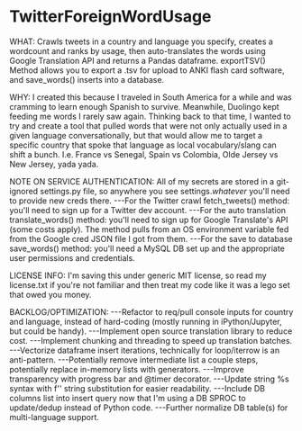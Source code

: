 # TwitterForeignWordUsage
WHAT:
Crawls tweets in a country and language you specify, creates a wordcount and ranks by usage, then auto-translates the words using Google Translation API and returns a Pandas dataframe. exportTSV() Method allows you to export a .tsv for upload to ANKI flash card software, and save_words() inserts into a database.

WHY:
I created this because I traveled in South America for a while and was cramming to learn enough Spanish to survive. Meanwhile, Duolingo kept feeding me words I rarely saw again. Thinking back to that time, I wanted to try and create a tool that pulled words that were not only actually used in a given language conversationally, but that would allow me to target a specific country that spoke that language as local vocabulary/slang can shift a bunch. I.e. France vs Senegal, Spain vs Colombia, Olde Jersey vs New Jersey, yada yada.

NOTE ON SERVICE AUTHENTICATION: 
All of my secrets are stored in a git-ignored settings.py file, so anywhere you see settings.*whatever* you'll need to provide new creds there. 
---For the Twitter crawl fetch_tweets() method: you'll need to sign up for a Twitter dev account.
---For the auto translation translate_words() method: you'll need to sign up for Google Translate's API (some costs apply). The method pulls from an OS environment variable fed from the Google cred JSON file I got from them.
---For the save to database save_words() method: you'll need a MySQL DB set up and the appropriate user permissions and credentials.

LICENSE INFO:
I'm saving this under generic MIT license, so read my license.txt if you're not familiar and then treat my code like it was a lego set that owed you money.

BACKLOG/OPTIMIZATION:
---Refactor to req/pull console inputs for country and language, instead of hard-coding (mostly running in iPython/Jupyter, but could be handy).
---Implement open source translation library to reduce cost.
---Implement chunking and threading to speed up translation batches.
---Vectorize dataframe insert iterations, technically for loop/iterrow is an anti-pattern.
---Potentially remove intermediate list a couple steps, potentially replace in-memory lists with generators.
---Improve transparency with progress bar and @timer decorator.
---Update string %s syntax with f'' string substitution for easier readability. 
---Include DB columns list into insert query now that I'm using a DB SPROC to update/dedup instead of Python code.
---Further normalize DB table(s) for multi-language support.